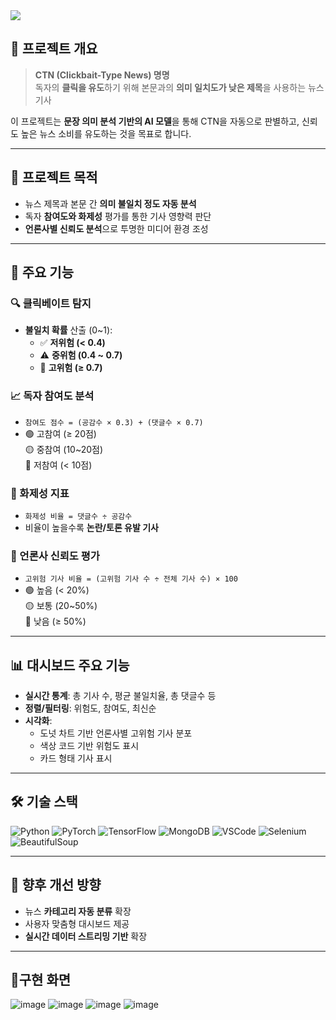 <img src="https://capsule-render.vercel.app/api?type=waving&color=E0C3FC&height=180&section=header&text=문장%20의미분석을%20이용한%20CTN%20판별%20모델%20개발&fontColor=000000&fontSize=36" />

## 📌 프로젝트 개요

> **CTN (Clickbait-Type News) 명명**  
> 독자의 **클릭을 유도**하기 위해 본문과의 **의미 일치도가 낮은 제목**을 사용하는 뉴스 기사

이 프로젝트는 **문장 의미 분석 기반의 AI 모델**을 통해 CTN을 자동으로 판별하고, 신뢰도 높은 뉴스 소비를 유도하는 것을 목표로 합니다.

---

## 🎯 프로젝트 목적

- 뉴스 제목과 본문 간 **의미 불일치 정도 자동 분석**
- 독자 **참여도와 화제성** 평가를 통한 기사 영향력 판단
- **언론사별 신뢰도 분석**으로 투명한 미디어 환경 조성

---

## 🚨 주요 기능

### 🔍 클릭베이트 탐지
- **불일치 확률** 산출 (0~1):  
  - ✅ **저위험 (< 0.4)**  
  - ⚠️ **중위험 (0.4 ~ 0.7)**  
  - 🚨 **고위험 (≥ 0.7)**

### 📈 독자 참여도 분석
- `참여도 점수 = (공감수 × 0.3) + (댓글수 × 0.7)`
- 🟢 고참여 (≥ 20점)  
  🟡 중참여 (10~20점)  
  🔴 저참여 (< 10점)

### 💬 화제성 지표
- `화제성 비율 = 댓글수 ÷ 공감수`
- 비율이 높을수록 **논란/토론 유발 기사**

### 📰 언론사 신뢰도 평가
- `고위험 기사 비율 = (고위험 기사 수 ÷ 전체 기사 수) × 100`
- 🟢 높음 (< 20%)  
  🟡 보통 (20~50%)  
  🔴 낮음 (≥ 50%)

---

## 📊 대시보드 주요 기능

- **실시간 통계**: 총 기사 수, 평균 불일치율, 총 댓글수 등
- **정렬/필터링**: 위험도, 참여도, 최신순
- **시각화**:  
  - 도넛 차트 기반 언론사별 고위험 기사 분포  
  - 색상 코드 기반 위험도 표시  
  - 카드 형태 기사 표시

---

## 🛠️ 기술 스택

![Python](https://img.shields.io/badge/Python-3776AB?style=for-the-badge&logo=python&logoColor=white)
![PyTorch](https://img.shields.io/badge/PyTorch-EE4C2C?style=for-the-badge&logo=pytorch&logoColor=white)
![TensorFlow](https://img.shields.io/badge/TensorFlow-FF6F00?style=for-the-badge&logo=tensorflow&logoColor=white)
![MongoDB](https://img.shields.io/badge/MongoDB-47A248?style=for-the-badge&logo=mongodb&logoColor=white)
![VSCode](https://img.shields.io/badge/VS_Code-007ACC?style=for-the-badge&logo=visualstudiocode&logoColor=white)
![Selenium](https://img.shields.io/badge/Selenium-43B02A?style=for-the-badge&logo=selenium&logoColor=white)
![BeautifulSoup](https://img.shields.io/badge/BeautifulSoup-000000?style=for-the-badge&logo=python&logoColor=white)

---

## 🚀 향후 개선 방향

- 뉴스 **카테고리 자동 분류** 확장
- 사용자 맞춤형 대시보드 제공
- **실시간 데이터 스트리밍 기반** 확장

---

## 📰구현 화면

![image](https://github.com/user-attachments/assets/3fd3820f-310e-49c8-8d03-4e9be05ce203)
![image](https://github.com/user-attachments/assets/62e4ce6b-37cb-4159-92e1-ac1702eab245)
![image](https://github.com/user-attachments/assets/c7d54492-8e5a-4cef-af73-2babbf3a8714)
![image](https://github.com/user-attachments/assets/d4a3e2b4-cc50-4e5f-9490-56285b80e1cb)


